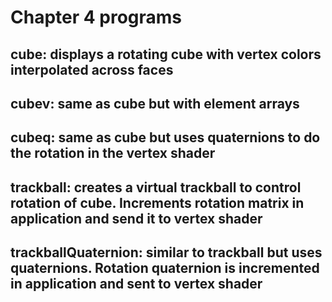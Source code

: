 # Chapter 4 programs

## cube: displays a rotating cube with vertex colors interpolated across faces

## cubev: same as cube but with element arrays

## cubeq: same as cube but uses quaternions to do the rotation in the vertex shader

## trackball: creates a virtual trackball to control rotation of cube. Increments rotation matrix in application and send it to vertex shader

## trackballQuaternion: similar to trackball but uses quaternions. Rotation quaternion is incremented in application and sent to vertex shader
